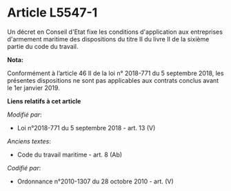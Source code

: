 # Article L5547-1

Un décret en Conseil d'Etat fixe les conditions d'application aux entreprises d'armement maritime des dispositions du titre
II du livre II de la sixième partie du code du travail.

**Nota:**

Conformément à l’article 46 II de la loi n° 2018-771 du 5 septembre 2018, les présentes dispositions ne sont pas applicables
aux contrats conclus avant le 1er janvier 2019.

**Liens relatifs à cet article**

_Modifié par_:

  - Loi n°2018-771 du 5 septembre 2018 - art. 13 (V)

_Anciens textes_:

  - Code du travail maritime - art. 8 (Ab)

_Codifié par_:

  - Ordonnance n°2010-1307 du 28 octobre 2010 - art. (V)
